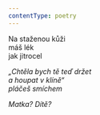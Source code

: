 ```yaml
---
contentType: poetry
---
```


<section>

Na staženou kůži  
máš lék  
jak jitrocel

_„Chtěla bych tě teď držet  
a houpat v klíně“  
pláčeš smíchem_

</section>

<section>

_Matka? Dítě?_

</section>
